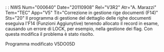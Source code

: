  :  : NWS Num="000640" Date="20110908" Rel="V3R2" Atr="A. Marazzi" Tem="TEC" App="V5" Tit="Correzione in gestione rige documenti (F14)" Sts="20"
Il programma di gestione del dettaglio delle righe documenti eseguiva l'F14 (Funzioni Aggiunytive)
tenendo allocato il record in esame, causando un errore di LOCK, per esempio, nella gestione dei flag.
Con questa modifica il problema è stato risolto.

Programma modificato
V5DO05D
